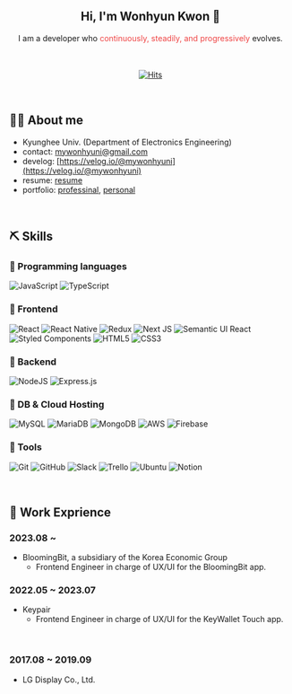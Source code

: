 ## <div align="center">Hi, I'm Wonhyun Kwon 👋</div>

<div align="center">I am a developer who <span style='color: #EF4444'>continuously, steadily, and progressively</span> evolves.</div>

</br>
</br>

<div align="center">

[![Hits](https://hits.seeyoufarm.com/api/count/incr/badge.svg?url=https%3A%2F%2Fgithub.com%2Fname7777&count_bg=%2379C83D&title_bg=%23555555&icon=&icon_color=%23E7E7E7&title=Profile-views&edge_flat=false)](https://github.com/name7777)

</div>

</br>

## 🙋‍♂️ About me

- Kyunghee Univ. (Department of Electronics Engineering)
- contact: <a href="mailto:mywonhyuni@gmail.com">mywonhyuni@gmail.com</a>
- develog: [https://velog.io/@mywonhyuni](https://velog.io/@mywonhyuni)
- resume: [resume](https://www.notion.so/whkwon/ac04d8280aa34e5b9ba74a85bb1eb70d?pvs=4)
- portfolio: [professinal](https://www.notion.so/abd6c723df5e48b8a628314e85dfb86f?pvs=4), [personal](https://www.notion.so/40fa228bc3b74ee28732345f21fc24c8?pvs=4)

</br>

## ⛏ Skills

### 📌 Programming languages

![JavaScript](https://img.shields.io/badge/javascript-%23323330.svg?style=plastic&logo=javascript&logoColor=%23F7DF1E) ![TypeScript](https://img.shields.io/badge/typescript-%23007ACC.svg?style=plastic&logo=typescript&logoColor=white)
</br>

### 📌 Frontend

![React](https://img.shields.io/badge/react-%2320232a.svg?style=plastic&logo=react&logoColor=%2361DAFB) ![React Native](https://img.shields.io/badge/react_native-%2320232a.svg?style=plastic&logo=react&logoColor=%2361DAFB) ![Redux](https://img.shields.io/badge/redux-%23593d88.svg?style=plastic&logo=redux&logoColor=white) ![Next JS](https://img.shields.io/badge/Next-black?style=plastic&logo=next.js&logoColor=white) ![Semantic UI React](https://img.shields.io/badge/Semantic%20UI%20React-%2335BDB2.svg?style=plastic&logo=SemanticUIReact&logoColor=white) ![Styled Components](https://img.shields.io/badge/styled--components-DB7093?style=plastic&logo=styled-components&logoColor=white) ![HTML5](https://img.shields.io/badge/html5-%23E34F26.svg?style=plastic&logo=html5&logoColor=white) ![CSS3](https://img.shields.io/badge/css3-%231572B6.svg?style=plastic&logo=css3&logoColor=white)
</br>

### 📌 Backend

![NodeJS](https://img.shields.io/badge/node.js-6DA55F?style=plastic&logo=node.js&logoColor=white) ![Express.js](https://img.shields.io/badge/express.js-%23404d59.svg?style=plastic&logo=express&logoColor=%2361DAFB)
</br>

### 📌 DB & Cloud Hosting

![MySQL](https://img.shields.io/badge/mysql-%2300f.svg?style=plastic&logo=mysql&logoColor=white) ![MariaDB](https://img.shields.io/badge/MariaDB-003545?style=plastic&logo=mariadb&logoColor=white) ![MongoDB](https://img.shields.io/badge/MongoDB-%234ea94b.svg?style=plastic&logo=mongodb&logoColor=white) ![AWS](https://img.shields.io/badge/AWS-%23FF9900.svg?style=plastic&logo=amazon-aws&logoColor=white) ![Firebase](https://img.shields.io/badge/firebase-%23039BE5.svg?style=plastic&logo=firebase)
</br>

### 📌 Tools

![Git](https://img.shields.io/badge/git-%23F05033.svg?style=plastic&logo=git&logoColor=white) ![GitHub](https://img.shields.io/badge/github-%23121011.svg?style=plastic&logo=github&logoColor=white) ![Slack](https://img.shields.io/badge/Slack-4A154B?style=plastic&logo=slack&logoColor=white) ![Trello](https://img.shields.io/badge/Trello-%23026AA7.svg?style=plastic&logo=Trello&logoColor=white) ![Ubuntu](https://img.shields.io/badge/Ubuntu-E95420?style=plastic&logo=ubuntu&logoColor=white) ![Notion](https://img.shields.io/badge/Notion-%23000000.svg?style=plastic&logo=notion&logoColor=white)

</br>

## 📝 Work Exprience

### 2023.08 ~

- BloomingBit, a subsidiary of the Korea Economic Group
  - Frontend Engineer in charge of UX/UI for the BloomingBit app.

### 2022.05 ~ 2023.07

- Keypair
  - Frontend Engineer in charge of UX/UI for the KeyWallet Touch app.

</br>

### 2017.08 ~ 2019.09

- LG Display Co., Ltd.
